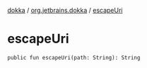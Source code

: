 [dokka](../index.md) / [org.jetbrains.dokka](index.md) / [escapeUri](escapeUri.md)

# escapeUri

```
public fun escapeUri(path: String): String
```
